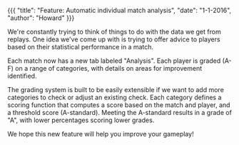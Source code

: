 {{{
  "title": "Feature: Automatic individual match analysis",
  "date": "1-1-2016",
  "author": "Howard"
}}}

We're constantly trying to think of things to do with the data we get from replays.  One idea we've come up with is trying to offer advice to players based on their statistical performance in a match.

Each match now has a new tab labeled "Analysis".  Each player is graded (A-F) on a range of categories, with details on areas for improvement identified.

The grading system is built to be easily extensible if we want to add more categories to check or adjust an existing check.
Each category defines a scoring function that computes a score based on the match and player, and a threshold score (A-standard).
Meeting the A-standard results in a grade of "A", with lower percentages scoring lower grades.

We hope this new feature will help you improve your gameplay!